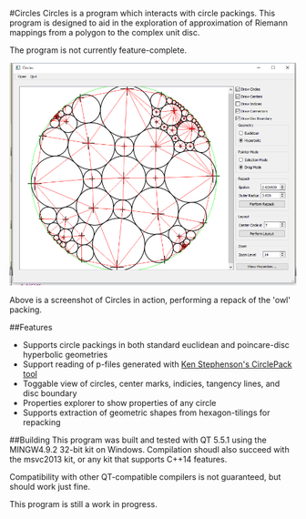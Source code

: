 #Circles
Circles is a program which interacts with circle packings. This program is designed to aid in the exploration
of approximation of Riemann mappings from a polygon to the complex unit disc. 

The program is not currently feature-complete. 

![screenshot](image_window.png "A screenshot of Circles in action, performing a repack of the 'Owl' packing")

Above is a screenshot of Circles in action, performing a repack of the 'owl' packing. 

##Features
- Supports circle packings in both standard euclidean and poincare-disc hyperbolic geometries
- Support reading of p-files generated with [Ken Stephenson's CirclePack tool](http://www.math.utk.edu/~kens/CirclePack/)
- Toggable view of circles, center marks, indicies, tangency lines, and disc boundary
- Properties explorer to show properties of any circle
- Supports extraction of geometric shapes from hexagon-tilings for repacking

##Building
This program was built and tested with QT 5.5.1 using the MINGW4.9.2 32-bit kit on Windows. Compilation shoudl also succeed with the msvc2013 kit, or any kit that supports C++14 features.

Compatibility with other QT-compatible compilers is not guaranteed, but should work just fine.

This program is still a work in progress.
